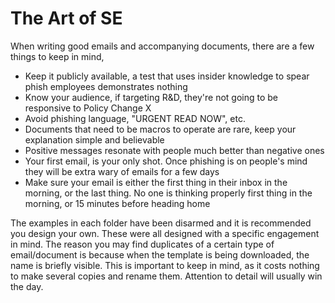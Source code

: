 # The Art of SE

When writing good emails and accompanying documents, there are a few things to keep in mind,

- Keep it publicly available, a test that uses insider knowledge to spear phish employees demonstrates nothing
- Know your audience, if targeting R&D, they're not going to be responsive to Policy Change X
- Avoid phishing language, "URGENT READ NOW", etc.
- Documents that need to be macros to operate are rare, keep your explanation simple and believable
- Positive messages resonate with people much better than negative ones
- Your first email, is your only shot. Once phishing is on people's mind they will be extra wary of emails for a few days
- Make sure your email is either the first thing in their inbox in the morning, or the last thing. No one is thinking properly first thing in the morning, or 15 minutes before heading home

The examples in each folder have been disarmed and it is recommended you design your own. These were all designed with a specific engagement in mind. The reason you may find duplicates of a certain type of email/document is because when the template is being downloaded, the name is briefly visible. This is important to keep in mind, as it costs nothing to make several copies and rename them. Attention to detail will usually win the day.
